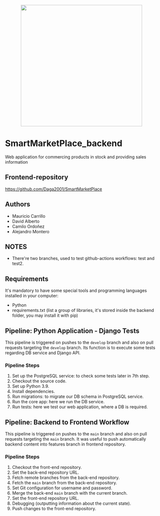 <p align='center'>
  <img width='400' heigth='450' src='https://user-images.githubusercontent.com/62605744/171186764-43f7aae0-81a9-4b6e-b4ce-af963564eafb.png'>
</p>

# SmartMarketPlace_backend
Web application for commercing products in stock and providing sales information

## Frontend-repository
https://github.com/Daga2001/SmartMarketPlace

## Authors
- Mauricio Carrillo
- David Alberto
- Camilo Ordoñez
- Alejandro Montero

## NOTES
- There're two branches, used to test github-actions workflows: test and test2.

## Requirements
It's mandatory to have some special tools and programming languages installed in your computer:
- Python
- requirements.txt (list a group of libraries, it's stored inside the backend folder, you may install it with pip)

## Pipeline: Python Application - Django Tests

This pipeline is triggered on pushes to the `develop` branch and also on pull requests targeting the `develop` branch.
Its function is to execute some tests regarding DB service and Django API.

### Pipeline Steps

1. Set up the PostgreSQL service: to check some tests later in 7th step.
2. Checkout the source code.
3. Set up Python 3.9.
4. Install dependencies.
5. Run migrations: to migrate our DB schema in PostgreSQL service.
6. Run the core app: here we run the DB service.
7. Run tests: here we test our web application, where a DB is required.

## Pipeline: Backend to Frontend Workflow

This pipeline is triggered on pushes to the `main` branch and also on pull requests targeting the `main` branch.
It was useful to push automatically backend content into features branch in frontend repository.

### Pipeline Steps

1. Checkout the front-end repository.
2. Set the back-end repository URL.
3. Fetch remote branches from the back-end repository.
4. Fetch the `main` branch from the back-end repository.
5. Set Git configuration for username and password.
6. Merge the back-end `main` branch with the current branch.
7. Set the front-end repository URL.
8. Debugging (outputting information about the current state).
9. Push changes to the front-end repository.
